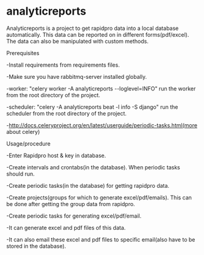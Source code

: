 # analyticreports
Analyticreports is a project to get rapidpro data into a local database automatically. This data can be reported on in different forms(pdf/excel).
The data can also be manipulated with custom methods.

Prerequisites

-Install requirements from requirements files.

-Make sure you have rabbitmq-server installed globally.

  -worker: "celery worker -A analyticreports --loglevel=INFO" run the worker from the root directory of the project.
	
  -scheduler: "celery -A analyticreports beat -l info -S django" run the scheduler from the root directory of the project.
	
  -http://docs.celeryproject.org/en/latest/userguide/periodic-tasks.html(more about celery)
  
Usage/procedure

-Enter Rapidpro host & key in database.

-Create intervals and crontabs(in the database). When periodic tasks should run.

-Create periodic tasks(in the database) for getting rapidpro data.

-Create projects(groups for which to generate excel/pdf/emails). This can be done after getting the group data from rapidpro.

-Create periodic tasks for generating excel/pdf/email.

-It can generate excel and pdf files of this data.

-It can also email these excel and pdf files to specific email(also have to be stored in the database).

